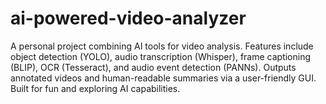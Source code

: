 # ai-powered-video-analyzer
A personal project combining AI tools for video analysis. Features include object detection (YOLO), audio transcription (Whisper), frame captioning (BLIP), OCR (Tesseract), and audio event detection (PANNs). Outputs annotated videos and human-readable summaries via a user-friendly GUI. Built for fun and exploring AI capabilities.

